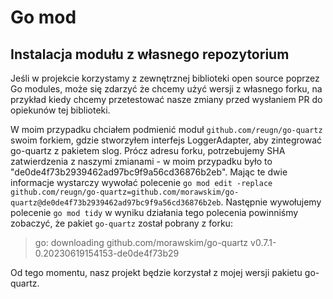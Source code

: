 # Go mod

## Instalacja modułu z własnego repozytorium

Jeśli w projekcie korzystamy z zewnętrznej biblioteki open source poprzez Go modules, może się zdarzyć że chcemy użyć wersji z własnego forku, na przykład kiedy chcemy przetestować nasze zmiany przed wysłaniem PR do opiekunów tej biblioteki.

W moim przypadku chciałem podmienić moduł `github.com/reugn/go-quartz` swoim forkiem, gdzie stworzyłem interfejs LoggerAdapter, aby zintegrować go-quartz z pakietem slog.
Prócz adresu forku, potrzebujemy SHA zatwierdzenia z naszymi zmianami - w moim przypadku było to "de0de4f73b2939462ad97bc9f9a56cd36876b2eb". Mając te dwie informacje wystarczy wywołać polecenie `go mod edit -replace github.com/reugn/go-quartz=github.com/morawskim/go-quartz@de0de4f73b2939462ad97bc9f9a56cd36876b2eb`.
Następnie wywołujemy polecenie `go mod tidy` w wyniku działania tego polecenia powinniśmy zobaczyć, że pakiet `go-quartz` został pobrany z forku:
> go: downloading github.com/morawskim/go-quartz v0.7.1-0.20230619154153-de0de4f73b29

Od tego momentu, nasz projekt będzie korzystał z mojej wersji pakietu go-quartz.
